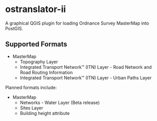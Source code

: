 # ostranslator-ii
A graphical QGIS plugin for loading Ordnance Survey MasterMap into PostGIS.

## Supported Formats

* MasterMap
	* Topography Layer
	* Integrated Transport Network™ (ITN) Layer - Road Network and Road Routing Information
	* Integrated Transport Network™ (ITN) Layer - Urban Paths Layer


Planned formats include:

* MasterMap
	* Networks - Water Layer (Beta release)
	* Sites Layer
	* Building height attribute
